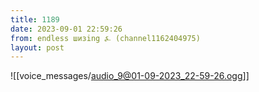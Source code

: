 ```yaml
---
title: 1189
date: 2023-09-01 22:59:26
from: endless шизing ⍼ (channel1162404975)
layout: post
---
```


![[voice_messages/audio_9@01-09-2023_22-59-26.ogg]]


